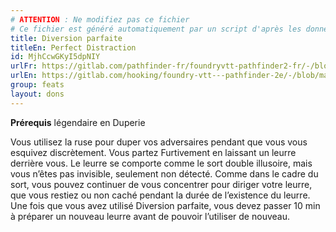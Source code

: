 ```yaml
---
# ATTENTION : Ne modifiez pas ce fichier
# Ce fichier est généré automatiquement par un script d'après les données du module Foundry VTT officiel et de sa traduction
title: Diversion parfaite
titleEn: Perfect Distraction
id: MjhCcwGKyI5dpNIY
urlFr: https://gitlab.com/pathfinder-fr/foundryvtt-pathfinder2-fr/-/blob/master/data/feats/MjhCcwGKyI5dpNIY.htm
urlEn: https://gitlab.com/hooking/foundry-vtt---pathfinder-2e/-/blob/master/packs/data/feats.db/perfect-distraction.json
group: feats
layout: dons
---
```

**Prérequis** légendaire en Duperie

Vous utilisez la ruse pour duper vos adversaires pendant que vous vous esquivez discrètement. Vous partez Furtivement en laissant un leurre derrière vous. Le leurre se comporte comme le sort double illusoire, mais vous n’êtes pas invisible, seulement non détecté. Comme dans le cadre du sort, vous pouvez continuer de vous concentrer pour diriger votre leurre, que vous restiez ou non caché pendant la durée de l’existence du leurre. Une fois que vous avez utilisé Diversion parfaite, vous devez passer 10 min à préparer un nouveau leurre avant de pouvoir l’utiliser de nouveau.


